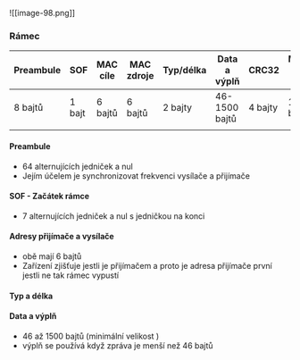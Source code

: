 ![[image-98.png]]
### Rámec
| Preambule | SOF    | MAC cíle | MAC zdroje | Typ/délka | Data a výplň  | CRC32   | Mezera mezi rámci |
| --------- | ------ | -------- | ---------- | --------- | ------------- | ------- | ----------------- |
| 8 bajtů   | 1 bajt | 6 bajtů  | 6 bajtů    | 2 bajty   | 46-1500 bajtů | 4 bajty | 12 bajtů          |
|           |        |          |            |           |               |         |                   |
#### Preambule
 - 64 alternujících jedniček a nul
 - Jejím účelem je synchronizovat frekvenci vysílače a přijímače
 
#### SOF - Začátek rámce
  - 7 alternujících jedniček a nul s jedničkou na konci

#### Adresy přijímače a vysílače
  - obě mají 6 bajtů
  - Zařízení zjišťuje jestli je přijímačem a proto je adresa přijímače první jestli ne tak rámec vypustí

#### Typ a délka

#### Data a výplň
 - 46 až 1500 bajtů (minimální velikost )
 - výplň se používá když zpráva je menší než 46 bajtů
